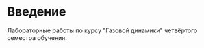 # Введение

Лабораторные работы по курсу "Газовой динамики"
четвёртого семестра обучения.

```{tableofcontents}
```
